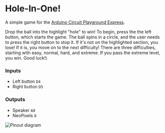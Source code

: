 # Hole-In-One!

A simple game for the [Arduino Circuit Playground Express](https://store.arduino.cc/products/circuit-playground-express).

Drop the ball into the highlight "hole" to win! To begin, press the the left button, which starts the game. The ball spins in a circle, and the user needs to press the right button to stop it. If it's not on the highlighted section, you lose! If it is, you move on to the next difficulty! There are three difficulties, starting with easy, normal, hard, and extreme. If you pass the extreme level, you win. Good luck!\

### Inputs

- Left button `D4`
- Right button `D5`

### Outputs

- Speaker `A0`
- NeoPixels `8`

![Pinout diagram](https://cdn-learn.adafruit.com/assets/assets/000/047/156/original/circuit_playground_Adafruit_Circuit_Playground_Express_Pinout.png?1507829017)
